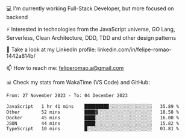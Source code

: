 💻 I'm currently working Full-Stack Developer, but more focused on backend

⚡ Interested in technologies from the JavaScript universe, GO Lang, Serverless, Clean Architecture, DDD, TDD and other design patterns

👥 Take a look at my LinkedIn profile: linkedin.com/in/felipe-romao-1442a814b/

📫 How to reach me: feliperomao.a@gmail.com

📊 Check my stats from WakaTime (VS Code) and GitHub:

<!--START_SECTION:waka-->

```txt
From: 27 November 2023 - To: 04 December 2023

JavaScript   1 hr 41 mins    █████████░░░░░░░░░░░░░░░░   35.89 %
Other        52 mins         ████▓░░░░░░░░░░░░░░░░░░░░   18.58 %
Docker       45 mins         ████░░░░░░░░░░░░░░░░░░░░░   16.00 %
JSON         44 mins         ████░░░░░░░░░░░░░░░░░░░░░   15.82 %
TypeScript   10 mins         █░░░░░░░░░░░░░░░░░░░░░░░░   03.81 %
```

<!--END_SECTION:waka-->
